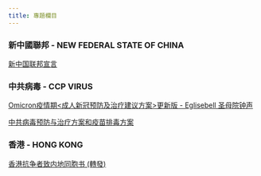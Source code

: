 ```yaml
---
title: 專題欄目
---
```


### 新中國聯邦 - NEW FEDERAL STATE OF CHINA

[新中国联邦宣言](nfsc/declaration-of-the-New-Federal-State-of-China)


### 中共病毒 - CCP VIRUS
[Omicron疫情期<成人新冠预防及治疗建议方案>更新版 - Eglisebell 圣母院钟声](ccpvirus/covid-19_prophylaxis_and_treatment_recommendations_by_adelin)

[中共病毒预防与治疗方案和疫苗排毒方案](ccpvirus/ccp_virus_treatment_and_prophylaxis_protocol_and_vaccinated_people_detox_protocol)


### 香港 - HONG KONG
[香港抗争者致内地同胞书 (轉發)](hongkong/a_letter_from_the_hong_kong_people)